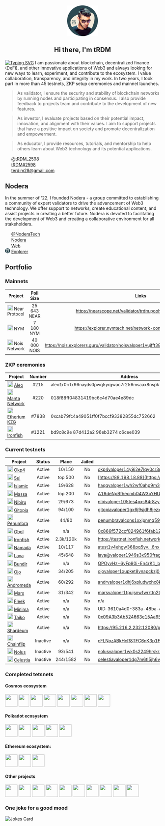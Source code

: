 <p align="center">
  <img width="100" height="100" src="https://github.com/terdim28/nodera/raw/main/logos/tRDM_logo.png">
</p>
<h2><p align="center">Hi there, I'm tRDM</p></h2>


[![Typing SVG](https://readme-typing-svg.herokuapp.com?font=Aboreto&size=30&pause=500&center=true&vCenter=true&color=28454D&width=1070&lines=PoS+validator;testnet+partisipant;crypto+enthusiast)](https://git.io/typing-svg)
I am passionate about blockchain, decentralized finance (DeFi), and other innovative applications of Web3 and always looking for new ways to learn, experiment, and contribute to the ecosystem. I value collaboration, transparency, and integrity in my work. In two years, I took part in more than 45 testnets, ZKP setup ceremonies and mainnet launches. 

> As validator, I ensure the security and stability of blockchain networks by running nodes and participating in consensus. I also provide feedback to projects team and contribute to the development of new features.

> As investor, I evaluate projects based on their potential impact, innovation, and alignment with their values. I aim to support projects that have a positive impact on society and promote decentralization and empowerment.

> As educator, I provide resources, tutorials, and mentorship to help others learn about Web3 technology and its potential applications. 

<img height="16" width="16" src="https://cdn.simpleicons.org/twitter/28454D" /> <a href="https://twitter.com/tRDM_2598">@tRDM_2598</a>  
<img height="16" width="16" src="https://cdn.simpleicons.org/discord/28454D" /> <a href="https://discordapp.com/users/844196216501698560">tRDM#2598</a>  
<img height="16" width="16" src="https://cdn.simpleicons.org/gmail/28454D" /> terdim28@gmail.com

## Nodera
In the summer of '22, I founded Nodera - a group committed to establishing a community of expert validators to drive the advancement of Web3 technology. We offer support to networks, create educational content, and assist projects in creating a better future. Nodera is devoted to facilitating the development of Web3 and creating a collaborative environment for all stakeholders.
 
<img height="16" width="16" src="https://cdn.simpleicons.org/twitter/28454D" /> <a href="https://twitter.com/NoderaTech">@NoderaTech</a>  
<img height="16" width="16" src="https://cdn.simpleicons.org/discord/28454D" /> <a href="https://discord.gg/TmnKznRqnv">Nodera</a>  
<img height="16" width="16" src="https://cdn.simpleicons.org/googlechrome/28454D" /> <a href="http://nodera.org/ ">Web</a>  
<img height="16" width="16" src="https://github.com/terdim28/nodera/raw/main/logos/nodera_simple_logo.png" /> <a href="http://explorer.nodera.org/ ">Explorer</a>  

## Portfolio

### Mainnets
| Project | Poll Size | Links |
| ------- |:---------:|:-----:|
| <img height="18" width="18" src="https://cryptologos.cc/logos/near-protocol-near-logo.png" /> Near Protocol|25 643 NEAR|https://nearscope.net/validator/trdm.poolv1.near/tab/dashboard|
| <img height="18" width="18" src="https://nymtech.net/images/social/logo-icon.png" /> NYM|7 180 NYM|https://explorer.nymtech.net/network-components/mixnode/717|
|<img height="18" width="18" src="https://pbs.twimg.com/profile_images/1640408357142970376/nmI7YiMb_400x400.jpg" /> Nois Network|40 000 NOIS|https://nois.explorers.guru/validator/noisvaloper1vujfft38ggemn4jzxv2z427yl950396jcq5556|


### ZKP ceremonies
| Project | Number | Address | Date|
| ------- |:------:| ------- | ---|
|<img height="18" width="18" src="https://icodrops.com/wp-content/uploads/2021/04/Aleo_logo.jpeg" /> [Aleo](https://www.aleo.org/)|#215    |aleo1r0rrtx96nayds0pwq5yrgwac7r256msaax8nspk7d0mus7dsfc8qvn4r7q|11/2021|
|<img height="18" width="18" src="https://assets-global.website-files.com/61bc937bb545e71ad60f720e/61d70a35a030578fb621490d_Logo%20Color.svg" /> [Manta Network](https://www.manta.network/)|#220|018f88ff04831419bc6c4d70ae4e89dc|11/2022|
|<img height="18" width="18" src="https://www.citypng.com/public/uploads/preview/ethereum-eth-round-logo-icon-png-11662225468t3ckimsgp8.png" /> [Etherium KZG](https://ceremony.ethereum.org/)|#7838|0xcab79fc4a49051ff0f7bccf93382855dc752662|01/2023|
|<img height="18" width="18" src="https://ironfish.network/img/about/coins.svg" /> [Ironfish](https://ironfish.network/)|#1221|bd9c8c9e 87d412a2 96eb3274 c6cee039|02/2023|

### Current testnets

| Project      |Status| Place    | Jailed |Valoper & Links |
| ------------ |:-----:|:--------:|:------:| ------ | 
| <img height="18" width="18" src="https://cryptototem.com/wp-content/uploads/2022/10/OKP4-logo.jpg" /> [Okp4](https://okp4.network/) | Active | 10/150 | No | [okp4valoper14y9j2e7lqy0cr3nd5w73esuqtx07pse37hy5z5](https://nemeton.okp4.network/druid/okp4valoper14y9j2e7lqy0cr3nd5w73esuqtx07pse37hy5z5#profile) |
|<img height="18" width="18" src="https://s2.coinmarketcap.com/static/img/coins/200x200/20947.png" /> [Sui](https://sui.io/)|Active|top 500|No| [https://88.198.18.88](https://sui.explorers.guru/node/) |
|<img height="18" width="18" src="https://islamiccoin.net/mediakit/v2/islamic-mark.png" /> [Islamic](https://islamiccoin.net/)| Active | 19/628 | No | [haqqvaloper1wh2wf0ahp9m3spdeje5jlmc7vn007jev2x9gkn](http://explorer.nodera.org/haqq/staking/haqqvaloper1wh2wf0ahp9m3spdeje5jlmc7vn007jev2x9gkn) |
|<img height="18" width="18" src="https://icodrops.com/wp-content/uploads/2021/11/MassaLabs_logo.jpeg" /> [Massa](https://massa.net/)|Active| top 200 | No | [A19deNpBfhecmbD4W3oYHU9x4ixsxhowgQQxkPgzxxgcW7t7itC](https://massa.net/testnet/A19deNpBfhecmbD4W3oYHU9x4ixsxhowgQQxkPgzxxgcW7t7itC/)               |
|<img height="18" width="18" src="https://res.cloudinary.com/crunchbase-production/image/upload/c_lpad,h_170,w_170,f_auto,b_white,q_auto:eco,dpr_1/a4ode3gz2nkmgmkrnhdi" /> [Nibiru](https://nibiru.fi/)| Active | 29/673 | No | [nibivaloper105tes4pxs84r8zy2xlc5ejy3pz23290n850pnl](http://explorer.nodera.org/nibiru/staking/nibivaloper105tes4pxs84r8zy2xlc5ejy3pz23290n850pnl) |
| <img height="18" width="18" src="https://pbs.twimg.com/profile_images/1440291565302284304/0r9YJOJW_400x400.png" /> [Gitopia](https://gitopia.com/)| Active | 94/100 | No | [gitopiavaloper1gx6j9sjdh8jezxzsf3m4taj9m79ehhrnuz3prt](http://explorer.nodera.org/gitopia_janus_2/staking/gitopiavaloper1gx6j9sjdh8jezxzsf3m4taj9m79ehhrnuz3prt) |
|<img height="18" width="18" src="https://pbs.twimg.com/profile_images/1456245067149103104/CrNB0cKl_400x400.jpg" /> [Penumbra](https://penumbra.zone/) | Active | 44/80 | No | [penumbravalcons1xxjpnmq59hcl7h6m5t5hpgeph7p8cgupupq8ea](http://penumbra.zpoken.io/validators/penumbravalcons1xxjpnmq59hcl7h6m5t5hpgeph7p8cgupupq8ea) |
| <img height="18" width="18" src="https://icodrops.com/wp-content/uploads/2021/10/ObolNetwork_logo.jpeg" /> [Obol](https://obol.tech/) | Active | n/a | No | [0x866f572ccf024961f6fab1278137bdc30f91d2f540279f129b616c9da108769d42c9f95f](https://goerli.beaconcha.in/validator/0x866f572ccf024961f6fab1278137bdc30f91d2f540279f129b616c9da108769d42c9f95f6e0034ed2017db5e73fe911e#charts/) |
|<img height="18" width="18" src="https://ironfish.network/img/about/coins.svg" /> [Ironfish](https://ironfish.network/) | Active | 2.3k/120k | No |https://testnet.ironfish.network/users/56919 | 
|<img height="18" width="18" src="https://styles.redditmedia.com/t5_77032n/styles/communityIcon_rfku9lqr1xv91.jpg" /> [Namada](https://namada.net/) | Active | 10/117| No | [atest1v4ehgw368pq5yv...6nx3jyxpryvvesvvdgx3](https://namada.explorers.guru/validators/) |
|<img height="18" width="18" src="https://assets-global.website-files.com/6364e65656ab107e465325d2/63816d774a2b8e639d950a5e_PHw4Q7-H6dpiQ-YEKbrA8sjl7S-TAldHxeq8tzNm8bc.jpeg" /> [Lava](https://lavanet.xyz/) | Active | 45/648 | No | [lava@valoper1949s3x950fragvcv4yh3qe5dfd3kr30yagw2jg](http://explorer.nodera.org/lava/staking/lava@valoper1949s3x950fragvcv4yh3qe5dfd3kr30yagw2jg) |
|<img height="18" width="18" src="https://res.cloudinary.com/crunchbase-production/image/upload/c_lpad,h_170,w_170,f_auto,b_white,q_auto:eco,dpr_1/mzervh0bcbifydmqk8gm" /> [Bundlr](https://bundlr.network/)| Active | n/a | No | [QPOyvHz-6yFp90i-En4rK1_bsUwZ7N2UPXHFt7YH9Z8](https://bundlr.network/explorer/Ry2bDGfBIvYtvDPYnf0eg_ijH4A1EDKaaEEecyjbUQ4/) |
|<img height="18" width="18" src="https://pbs.twimg.com/profile_images/1603111084583358464/hQ4S0cA0_400x400.jpg" /> [Ojo](https://ojo.network/)| Active | 34/205 | No | [ojovaloper1xupket8vnapckzj0mkd9e3y0w65c9jp9ewtm42](https://ojo.explorers.guru/validator/ojovaloper1xupket8vnapckzj0mkd9e3y0w65c9jp9ewtm42) |
|<img height="18" width="18" src="https://uploads-ssl.webflow.com/629a5c78c1d8bfb53958fb1b/62b5c3e17eb0e3930d04ddd8_hero-nebula-logo-svg.svg" /> [Andromeda](https://andromedaprotocol.io/)| Active | 60/292 | No | [andrvaloper1dhj6xpludwxhx8k8gv5c3exkfcnsfvl8dyeqjh](http://explorer.nodera.org/andromeda/staking/andrvaloper1dhj6xpludwxhx8k8gv5c3exkfcnsfvl8dyeqjh) |
|<img height="18" width="18" src="https://miro.medium.com/max/2400/1*o1LDqDBVdhmKiwfzKc42BA.jpeg" /> [Mars](https://marsprotocol.io/)| Active | 31/342 | No | [marsvaloper1tpujsnwfwrrttn2trl0hxjr25vfrx48rprt5ea](http://explorer.nodera.org/mars/staking/marsvaloper1tpujsnwfwrrttn2trl0hxjr25vfrx48rprt5ea) |
|<img height="18" width="18" src="https://cryptocurrencyjobs.co/startups/assets/logos/fleek.png" /> [Fleek](https://fleek.network/)| Active | n/a | No | n/a |
|<img height="18" width="18" src="https://ffnews.com/wp-content/uploads/2022/07/1634502766235.jpg" /> [Minima](https://www.minima.global/)| Active | n/a | No | UID: 3610a4d0-383a-48ba-aa8f-5b0ce30078c8 |
|<img height="18" width="18" src="https://pbs.twimg.com/profile_images/1601055081675325440/ycMVxfJt_400x400.jpg" /> [Taiko](https://taiko.xyz/)| Active | n/a | No | [0x09A3b3Ab524663e15Aa6Bd886EB2A3018af721e9](https://l2explorer.a1.taiko.xyz/address/0x09A3b3Ab524663e15Aa6Bd886EB2A3018af721e9) |
|<img height="18" width="18" src="https://img.api.cryptorank.io/coins/shardeum1665056595732.png" /> [Shardeum](https://shardeum.org/)| Active | n/a | No | https://95.216.2.232:12080/performance |
|<img height="18" width="18" src="https://res.cloudinary.com/crunchbase-production/image/upload/c_lpad,h_256,w_256,f_auto,q_auto:eco,dpr_1/bljg7forbakru4e0cnhx" /> [Chainflip](https://chainflip.io/)| Inactive | n/a | No | [cFLNozABkHcR8TFC6nK3p1FnvLYx9TntKaYzhicEg3NcUWPwX](https://blocks-perseverance.chainflip.io/validator/cFLNozABkHcR8TFC6nK3p1FnvLYx9TntKaYzhicEg3NcUWPwX) |
|<img height="18" width="18" src="https://avatars.githubusercontent.com/u/103436687?s=200&v=4" /> [Nolus](https://nolus.io/)| Inactive | 93/541 | No | [nolusvaloper1wk0s2249hrskrzmflkp9u43yrxlnra6yxklwwq](http://explorer.nodera.org/nolus/staking/nolusvaloper1wk0s2249hrskrzmflkp9u43yrxlnra6yxklwwq) |
|<img height="18" width="18" src="https://pbs.twimg.com/profile_images/1404854187721203715/zZp1s7c3_400x400.jpg" /> [Celestia](https://celestia.org/)| Inactive | 244/1582 | No | [celestiavaloper1dg7m6tl5jh6vz4jvy7934ss82pahfwje22c6t6](https://celestia.explorers.guru/validator/celestiavaloper1dg7m6tl5jh6vz4jvy7934ss82pahfwje22c6t6) |

### Completed tetsnets
#### Cosmos ecosystem 
[<img height="40" width="40" src="https://poolbay.io/images/cards/umee-card.png" />](https://umee.cc/)
[<img height="40" width="34" src="https://agoric.com/static/bld-logo-6008405f316c5107ff4338597262f3cb.png" />](https://agoric.com/)
[<img height="40" width="40" src="https://pbs.twimg.com/profile_images/1595092806011191305/koqPJsUX_400x400.png" />](https://evmos.org/)
[<img height="40" width="40" src="https://avatars.githubusercontent.com/u/64080398?s=280&v=4" />](https://omniflix.network/)
[<img height="40" width="40" src="https://img.api.cryptorank.io/coins/150x150.sei_network1661962346631.png" />](https://www.seinetwork.io/)
[<img height="40" width="40" src="https://styles.redditmedia.com/t5_6phggr/styles/communityIcon_rl5e61eimpb91.png" />](https://www.stride.zone/)
[<img height="40" width="40" src="https://pbs.twimg.com/profile_images/1513865442170974209/YKF-ZCez_400x400.png" />](https://www.rebuschain.com/)
[<img height="40" width="40" src="https://s2.coinmarketcap.com/static/img/coins/200x200/15584.png" />](https://humans.ai/)
#### Polkadot ecosystem 
[<img height="40" width="40" src="https://assets-global.website-files.com/61bc937bb545e71ad60f720e/61d70a35a030578fb621490d_Logo%20Color.svg" />](https://www.manta.network/)
[<img height="40" width="40" src="https://encrypted-tbn0.gstatic.com/images?q=tbn:ANd9GcT4Hw-L_sK3jnJEuNxp6IqGnCXGOfgFfBFliFIE7Jjbsg&s" />](https://bit.country/)
[<img height="40" width="40" src="https://img.api.cryptorank.io/coins/polkadex1618485126958.png" />](https://polkadex.trade/)
[<img height="40" width="40" src="https://avatars.githubusercontent.com/u/79349007?s=200&v=4" />](https://pontem.network/)
[<img height="40" width="40" src="https://pbs.twimg.com/profile_images/1382564944198078464/-7D9uyig_400x400.jpg" />](https://subspace.network/)
#### Ethereum ecosystem:
[<img height="40" width="40" src="https://docs.vega.xyz/img/logo-y.png" />](https://vega.xyz/ru/)
[<img height="40" width="40" src="https://scroll.io/logo.png" />](https://scroll.io/)
[<img height="40" width="40" src="https://pbs.twimg.com/profile_images/1545019840993320962/x1FFDd1C_400x400.jpg" />](https://aztec.network/)

#### Other projects
[<img height="40" width="40" src="https://icodrops.com/wp-content/uploads/2020/06/SoyD-UGQ_400x400.jpg" />](https://hoprnet.org/)
[<img height="40" width="40" src="https://nymtech.net/images/social/logo-icon.png" />](https://nymtech.net/)
[<img height="40" width="40" src="https://icodrops.com/wp-content/uploads/2021/04/Aleo_logo.jpeg" />](https://www.aleo.org/)
[<img height="40" width="40" src="https://cryptologos.cc/logos/near-protocol-near-logo.png" />](https://near.org/)
[<img height="40" width="40" src="https://icoholder.com/media/cache/ico_logo_view_page/files/img/7037eff01160f8cec99555e9243297c4.jpeg" />](https://www.kyve.network/)
[<img height="40" width="40" src="https://img.api.cryptorank.io/coins/oasys_games1662382971929.png" />](https://www.oasys.games/)
[<img height="40" width="40" src="https://img.api.cryptorank.io/coins/archway1668000126543.png" />](https://archway.io/)
[<img height="40" width="40" src="https://miro.medium.com/max/2400/1*yOy-Qi6v2MIEat5OsyJOpw.png" />](https://subquery.network/)
[<img height="40" width="40" src="https://aptosfoundation.org/assets/logomark/PNG/Aptos_mark_BLK-909b80e008685d22df54870ca38313008c2c15f0.png" />](https://aptoslabs.com/)
[<img height="40" width="40" src="https://avatars.githubusercontent.com/u/95705074?s=200&v=4" />](https://www.espressosys.com/)

### One joke for a good mood
![Jokes Card](https://readme-jokes.vercel.app/api)
